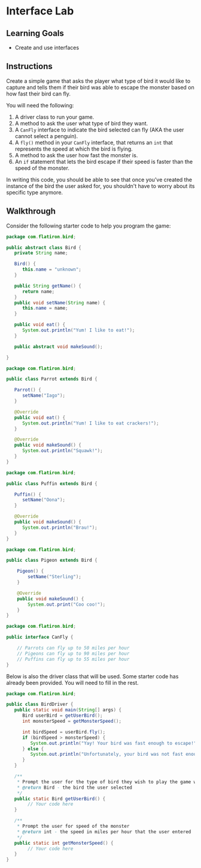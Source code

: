 # Interface Lab

## Learning Goals

- Create and use interfaces

## Instructions

Create a simple game that asks the player what type of bird it would like to
capture and tells them if their bird was able to escape the monster based on how
fast their bird can fly.

You will need the following:

1. A driver class to run your game.
2. A method to ask the user what type of bird they want.
3. A `CanFly` interface to indicate the bird selected can fly (AKA the user 
   cannot select a penguin).
4. A `fly()` method in your `CanFly` interface, that returns an `int` that
   represents the speed at which the bird is flying.
5. A method to ask the user how fast the monster is.
6. An `if` statement that lets the bird escape if their speed is faster than the
   speed of the monster.

In writing this code, you should be able to see that once you've created the
instance of the bird the user asked for, you shouldn't have to worry about its
specific type anymore.

## Walkthrough

Consider the following starter code to help you program the game:

```java
package com.flatiron.bird;

public abstract class Bird {
   private String name;

   Bird() {
      this.name = "unknown";
   }

   public String getName() {
      return name;
   }
   public void setName(String name) {
      this.name = name;
   }

   public void eat() {
      System.out.println("Yum! I like to eat!");
   }

   public abstract void makeSound();

}
```

```java
package com.flatiron.bird;

public class Parrot extends Bird {

   Parrot() {
      setName("Iago");
   }

   @Override
   public void eat() {
      System.out.println("Yum! I like to eat crackers!");
   }

   @Override
   public void makeSound() {
      System.out.println("Squawk!");
   }
}
```

```java
package com.flatiron.bird;

public class Puffin extends Bird {

   Puffin() {
      setName("Oona");
   }

   @Override
   public void makeSound() {
      System.out.println("Brau!");
   }
}
```

```java
package com.flatiron.bird;

public class Pigeon extends Bird {

    Pigeon() {
        setName("Sterling");
    }

    @Override
    public void makeSound() {
        System.out.print("Coo coo!");
    }
}
```

```java
package com.flatiron.bird;

public interface CanFly {

    // Parrots can fly up to 50 miles per hour
    // Pigeons can fly up to 90 miles per hour
    // Puffins can fly up to 55 miles per hour
}
```

Below is also the driver class that will be used. Some starter code has already
been provided. You will need to fill in the rest.


```java
package com.flatiron.bird;

public class BirdDriver {
   public static void main(String[] args) {
      Bird userBird = getUserBird();
      int monsterSpeed = getMonsterSpeed();

      int birdSpeed = userBird.fly();
      if (birdSpeed > monsterSpeed) {
         System.out.println("Yay! Your bird was fast enough to escape!");
      } else {
         System.out.println("Unfortunately, your bird was not fast enough to escape.");
      }
   }

   /**
    * Prompt the user for the type of bird they wish to play the game with
    * @return Bird - the bird the user selected
    */
   public static Bird getUserBird() {
        // Your code here
   }

   /**
    * Prompt the user for speed of the monster
    * @return int - the speed in miles per hour that the user entered
    */
   public static int getMonsterSpeed() {
        // Your code here
   }
}
```

